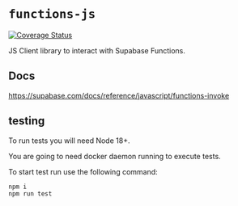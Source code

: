 # `functions-js`

[![Coverage Status](https://coveralls.io/repos/github/supabase/functions-js/badge.svg?branch=main)](https://coveralls.io/github/supabase/functions-js?branch=main)

JS Client library to interact with Supabase Functions.

## Docs

<https://supabase.com/docs/reference/javascript/functions-invoke>

## testing

To run tests you will need Node 18+.

You are going to need docker daemon running to execute tests.

To start test run use the following command:

```sh
npm i
npm run test
```
